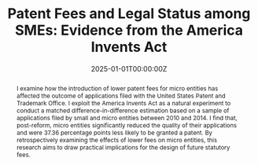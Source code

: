 ---
title: 'Patent Fees and Legal Status among SMEs: Evidence from the America Invents Act'
notes:
  - 🏆 Awarded *RES Scholars '25*

# Authors
# If you created a profile for a user (e.g. the default `admin` user), write the username (folder name) here
# and it will be replaced with their full name and linked to their profile.
authors:

date: '2025-01-01T00:00:00Z'
doi: ''
  
# Schedule page publish date (NOT publication's date).
publishDate: '2025-01-01T00:00:00Z'

# Publication type.
# Legend: 0 = Uncategorized; 1 = Conference paper; 2 = Journal article;
# 3 = Preprint / Working Paper; 4 = Report; 5 = Book; 6 = Book section;
# 7 = Thesis; 8 = Patent
publication_types: ['3']

# Abstract

abstract: I examine how the introduction of lower patent fees for micro entities has affected the outcome of applications filed with the United States Patent and Trademark Office. I exploit the America Invents Act as a natural experiment to conduct a matched difference-in-difference estimation based on a sample of applications filed by small and micro entities between 2010 and 2014. I find that, post-reform, micro entities significantly reduced the quality of their applications and were 37.36 percentage points less likely to be granted a patent. By retrospectively examining the effects of lower fees on micro entities, this research aims to draw practical implications for the design of future statutory fees.

# Summary. An optional shortened abstract.
summary: A study on the effect of micro entity fees on patent grant and quality.

tags: [Patent Fees, Patent Quality, America Invents Act]

# Display this page in the Featured widget?
featured: true

# Custom links (uncomment lines below)
# links:
# - name: Custom Link
#   url: http://labelling.org

url_pdf: ''
url_code: ''
url_dataset: ''
url_poster: ''
url_project: ''
url_slides: ''
url_source: ''
url_video: ''

# Featured image
# To use, add an image named `featured.jpg/png` to your page's folder.
image:
  caption: 'Image credit: [**Unsplash**](https://unsplash.com/photos/chair-parts-chart-hanging-on-wall-Mpq0LddqiTk)'
  focal_point: ''
  preview_only: false
---